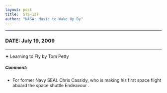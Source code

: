 ```yaml
---
layout: post
title:  STS-127
author: "NASA: Music to Wake Up By"
---
```


----
### DATE: July 19, 2009
----
✦ Learning to Fly by Tom Petty

##### Comment:
* For former Navy SEAL Chris Cassidy, who is making his first space flight aboard the space shuttle Endeavour .
